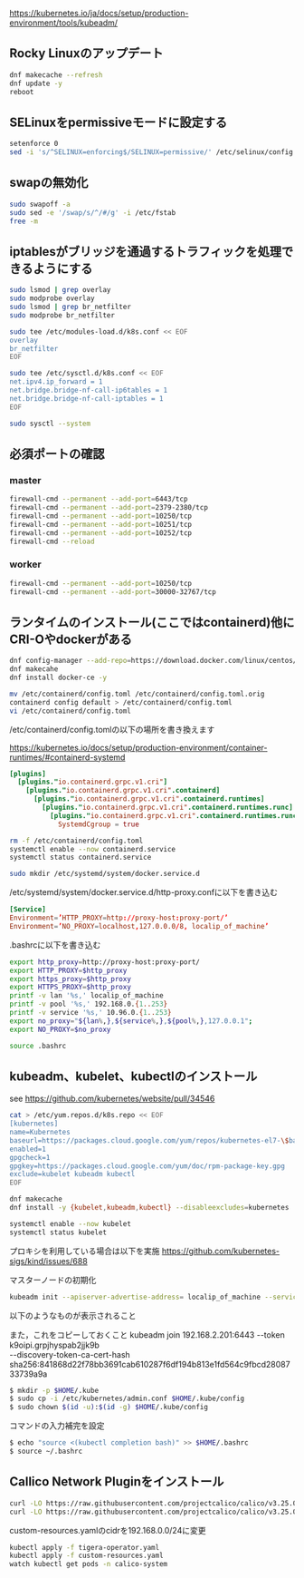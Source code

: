 https://kubernetes.io/ja/docs/setup/production-environment/tools/kubeadm/

## Rocky Linuxのアップデート

```sh
dnf makecache --refresh
dnf update -y
reboot
```

## SELinuxをpermissiveモードに設定する

```sh
setenforce 0
sed -i 's/^SELINUX=enforcing$/SELINUX=permissive/' /etc/selinux/config
```

## swapの無効化

```sh
sudo swapoff -a
sudo sed -e '/swap/s/^/#/g' -i /etc/fstab
free -m
```

## iptablesがブリッジを通過するトラフィックを処理できるようにする

```sh
sudo lsmod | grep overlay
sudo modprobe overlay
sudo lsmod | grep br_netfilter
sudo modprobe br_netfilter

sudo tee /etc/modules-load.d/k8s.conf << EOF
overlay
br_netfilter
EOF

sudo tee /etc/sysctl.d/k8s.conf << EOF
net.ipv4.ip_forward = 1
net.bridge.bridge-nf-call-ip6tables = 1
net.bridge.bridge-nf-call-iptables = 1
EOF

sudo sysctl --system
```

## 必須ポートの確認 
### master

```sh
firewall-cmd --permanent --add-port=6443/tcp
firewall-cmd --permanent --add-port=2379-2380/tcp
firewall-cmd --permanent --add-port=10250/tcp
firewall-cmd --permanent --add-port=10251/tcp
firewall-cmd --permanent --add-port=10252/tcp
firewall-cmd --reload
```

### worker

```sh
firewall-cmd --permanent --add-port=10250/tcp
firewall-cmd --permanent --add-port=30000-32767/tcp
```

## ランタイムのインストール(ここではcontainerd)他にCRI-Oやdockerがある

```sh
dnf config-manager --add-repo=https://download.docker.com/linux/centos/docker-ce.repo
dnf makecahe
dnf install docker-ce -y
```

```sh
mv /etc/containerd/config.toml /etc/containerd/config.toml.orig
containerd config default > /etc/containerd/config.toml
vi /etc/containerd/config.toml
```

/etc/containerd/config.tomlの以下の場所を書き換えます

https://kubernetes.io/docs/setup/production-environment/container-runtimes/#containerd-systemd

```toml
[plugins]
  [plugins."io.containerd.grpc.v1.cri"]
    [plugins."io.containerd.grpc.v1.cri".containerd]
      [plugins."io.containerd.grpc.v1.cri".containerd.runtimes]
        [plugins."io.containerd.grpc.v1.cri".containerd.runtimes.runc]
          [plugins."io.containerd.grpc.v1.cri".containerd.runtimes.runc.options]
            SystemdCgroup = true
```

```sh
rm -f /etc/containerd/config.toml
systemctl enable --now containerd.service
systemctl status containerd.service
```

```sh
sudo mkdir /etc/systemd/system/docker.service.d
```

/etc/systemd/system/docker.service.d/http-proxy.confに以下を書き込む

```conf
[Service]
Environment=’HTTP_PROXY=http://proxy-host:proxy-port/’
Environment=’NO_PROXY=localhost,127.0.0.0/8, localip_of_machine’
```

.bashrcに以下を書き込む

```sh
export http_proxy=http://proxy-host:proxy-port/
export HTTP_PROXY=$http_proxy
export https_proxy=$http_proxy
export HTTPS_PROXY=$http_proxy
printf -v lan '%s,' localip_of_machine
printf -v pool '%s,' 192.168.0.{1..253}
printf -v service '%s,' 10.96.0.{1..253}
export no_proxy="${lan%,},${service%,},${pool%,},127.0.0.1";
export NO_PROXY=$no_proxy
```

```sh
source .bashrc
```

## kubeadm、kubelet、kubectlのインストール

see https://github.com/kubernetes/website/pull/34546
```sh
cat > /etc/yum.repos.d/k8s.repo << EOF 
[kubernetes] 
name=Kubernetes 
baseurl=https://packages.cloud.google.com/yum/repos/kubernetes-el7-\$basearch
enabled=1 
gpgcheck=1 
gpgkey=https://packages.cloud.google.com/yum/doc/rpm-package-key.gpg 
exclude=kubelet kubeadm kubectl 
EOF

dnf makecache
dnf install -y {kubelet,kubeadm,kubectl} --disableexcludes=kubernetes
```

```sh
systemctl enable --now kubelet
systemctl status kubelet
```

プロキシを利用している場合は以下を実施
https://github.com/kubernetes-sigs/kind/issues/688

マスターノードの初期化

```sh
kubeadm init --apiserver-advertise-address= localip_of_machine --service-cidr=10.96.0.0/24 --pod-network-cidr=192.168.0.0/24
```

以下のようなものが表示されること

また，これをコピーしておくこと
kubeadm join 192.168.2.201:6443 --token k9oipi.grpjhyspab2jjk9b \
        --discovery-token-ca-cert-hash sha256:841868d22f78bb3691cab610287f6df194b813e1fd564c9fbcd2808733739a9a

```sh
$ mkdir -p $HOME/.kube
$ sudo cp -i /etc/kubernetes/admin.conf $HOME/.kube/config
$ sudo chown $(id -u):$(id -g) $HOME/.kube/config
```

コマンドの入力補完を設定

```sh
$ echo "source <(kubectl completion bash)" >> $HOME/.bashrc
$ source ~/.bashrc
```

## Callico Network Pluginをインストール

```sh
curl -LO https://raw.githubusercontent.com/projectcalico/calico/v3.25.0/manifests/tigera-operator.yaml
curl -LO https://raw.githubusercontent.com/projectcalico/calico/v3.25.0/manifests/custom-resources.yaml
```

custom-resources.yamlのcidrを192.168.0.0/24に変更

```sh
kubectl apply -f tigera-operator.yaml
kubectl apply -f custom-resources.yaml
watch kubectl get pods -n calico-system
```
